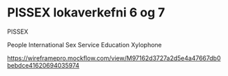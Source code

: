 # PISSEX lokaverkefni 6 og 7
PISSEX

People International Sex Service Education Xylophone

https://wireframepro.mockflow.com/view/M97162d3727a2d5e4a47667db0bebdce41620694035974

